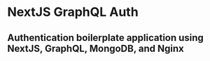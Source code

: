 # NextJS GraphQL Auth

## Authentication boilerplate application using NextJS, GraphQL, MongoDB, and Nginx
